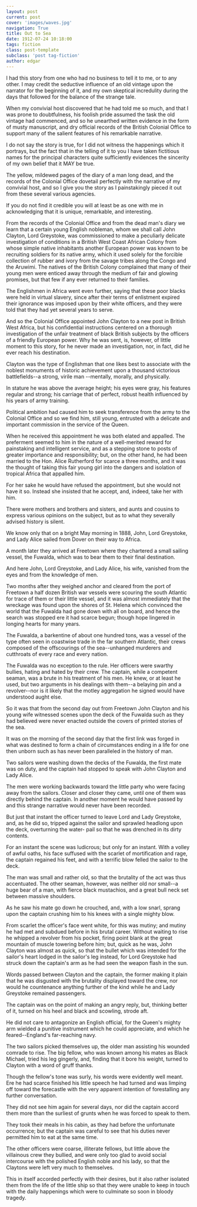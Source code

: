```yaml
---
layout: post
current: post
cover: 'images/waves.jpg'
navigation: True
title: Out to Sea
date: 1912-07-24 10:18:00
tags: fiction
class: post-template
subclass: 'post tag-fiction'
author: edgar
---
```


I had this story from one who had no business to tell it to me, or to any other. I may credit the seductive influence of an old vintage upon the narrator for the beginning of it, and my own skeptical incredulity during the days that followed for the balance of the strange tale.

When my convivial host discovered that he had told me so much, and that I was prone to doubtfulness, his foolish pride assumed the task the old vintage had commenced, and so he unearthed written evidence in the form of musty manuscript, and dry official records of the British Colonial Office to support many of the salient features of his remarkable narrative.

I do not say the story is true, for I did not witness the happenings which it portrays, but the fact that in the telling of it to you I have taken fictitious names for the principal characters quite sufficiently evidences the sincerity of my own belief that it MAY be true.

The yellow, mildewed pages of the diary of a man long dead, and the records of the Colonial Office dovetail perfectly with the narrative of my convivial host, and so I give you the story as I painstakingly pieced it out from these several various agencies.

If you do not find it credible you will at least be as one with me in acknowledging that it is unique, remarkable, and interesting.

From the records of the Colonial Office and from the dead man's diary we learn that a certain young English nobleman, whom we shall call John Clayton, Lord Greystoke, was commissioned to make a peculiarly delicate investigation of conditions in a British West Coast African Colony from whose simple native inhabitants another European power was known to be recruiting soldiers for its native army, which it used solely for the forcible collection of rubber and ivory from the savage tribes along the Congo and the Aruwimi. The natives of the British Colony complained that many of their young men were enticed away through the medium of fair and glowing promises, but that few if any ever returned to their families.

The Englishmen in Africa went even further, saying that these poor blacks were held in virtual slavery, since after their terms of enlistment expired their ignorance was imposed upon by their white officers, and they were told that they had yet several years to serve.

And so the Colonial Office appointed John Clayton to a new post in British West Africa, but his confidential instructions centered on a thorough investigation of the unfair treatment of black British subjects by the officers of a friendly European power. Why he was sent, is, however, of little moment to this story, for he never made an investigation, nor, in fact, did he ever reach his destination.

Clayton was the type of Englishman that one likes best to associate with the noblest monuments of historic achievement upon a thousand victorious battlefields--a strong, virile man --mentally, morally, and physically.

In stature he was above the average height; his eyes were gray, his features regular and strong; his carriage that of perfect, robust health influenced by his years of army training.

Political ambition had caused him to seek transference from the army to the Colonial Office and so we find him, still young, entrusted with a delicate and important commission in the service of the Queen.

When he received this appointment he was both elated and appalled. The preferment seemed to him in the nature of a well-merited reward for painstaking and intelligent service, and as a stepping stone to posts of greater importance and responsibility; but, on the other hand, he had been married to the Hon. Alice Rutherford for scarce a three months, and it was the thought of taking this fair young girl into the dangers and isolation of tropical Africa that appalled him.

For her sake he would have refused the appointment, but she would not have it so. Instead she insisted that he accept, and, indeed, take her with him.

There were mothers and brothers and sisters, and aunts and cousins to express various opinions on the subject, but as to what they severally advised history is silent.

We know only that on a bright May morning in 1888, John, Lord Greystoke, and Lady Alice sailed from Dover on their way to Africa.

A month later they arrived at Freetown where they chartered a small sailing vessel, the Fuwalda, which was to bear them to their final destination.

And here John, Lord Greystoke, and Lady Alice, his wife, vanished from the eyes and from the knowledge of men.

Two months after they weighed anchor and cleared from the port of Freetown a half dozen British war vessels were scouring the south Atlantic for trace of them or their little vessel, and it was almost immediately that the wreckage was found upon the shores of St. Helena which convinced the world that the Fuwalda had gone down with all on board, and hence the search was stopped ere it had scarce begun; though hope lingered in longing hearts for many years.

The Fuwalda, a barkentine of about one hundred tons, was a vessel of the type often seen in coastwise trade in the far southern Atlantic, their crews composed of the offscourings of the sea--unhanged murderers and cutthroats of every race and every nation.

The Fuwalda was no exception to the rule. Her officers were swarthy bullies, hating and hated by their crew. The captain, while a competent seaman, was a brute in his treatment of his men. He knew, or at least he used, but two arguments in his dealings with them--a belaying pin and a revolver--nor is it likely that the motley aggregation he signed would have understood aught else.

So it was that from the second day out from Freetown John Clayton and his young wife witnessed scenes upon the deck of the Fuwalda such as they had believed were never enacted outside the covers of printed stories of the sea.

It was on the morning of the second day that the first link was forged in what was destined to form a chain of circumstances ending in a life for one then unborn such as has never been paralleled in the history of man.

Two sailors were washing down the decks of the Fuwalda, the first mate was on duty, and the captain had stopped to speak with John Clayton and Lady Alice.

The men were working backwards toward the little party who were facing away from the sailors. Closer and closer they came, until one of them was directly behind the captain. In another moment he would have passed by and this strange narrative would never have been recorded.

But just that instant the officer turned to leave Lord and Lady Greystoke, and, as he did so, tripped against the sailor and sprawled headlong upon the deck, overturning the water- pail so that he was drenched in its dirty contents.

For an instant the scene was ludicrous; but only for an instant. With a volley of awful oaths, his face suffused with the scarlet of mortification and rage, the captain regained his feet, and with a terrific blow felled the sailor to the deck.

The man was small and rather old, so that the brutality of the act was thus accentuated. The other seaman, however, was neither old nor small--a huge bear of a man, with fierce black mustachios, and a great bull neck set between massive shoulders.

As he saw his mate go down he crouched, and, with a low snarl, sprang upon the captain crushing him to his knees with a single mighty blow.

From scarlet the officer's face went white, for this was mutiny; and mutiny he had met and subdued before in his brutal career. Without waiting to rise he whipped a revolver from his pocket, firing point blank at the great mountain of muscle towering before him; but, quick as he was, John Clayton was almost as quick, so that the bullet which was intended for the sailor's heart lodged in the sailor's leg instead, for Lord Greystoke had struck down the captain's arm as he had seen the weapon flash in the sun.

Words passed between Clayton and the captain, the former making it plain that he was disgusted with the brutality displayed toward the crew, nor would he countenance anything further of the kind while he and Lady Greystoke remained passengers.

The captain was on the point of making an angry reply, but, thinking better of it, turned on his heel and black and scowling, strode aft.

He did not care to antagonize an English official, for the Queen's mighty arm wielded a punitive instrument which he could appreciate, and which he feared--England's far-reaching navy.

The two sailors picked themselves up, the older man assisting his wounded comrade to rise. The big fellow, who was known among his mates as Black Michael, tried his leg gingerly, and, finding that it bore his weight, turned to Clayton with a word of gruff thanks.

Though the fellow's tone was surly, his words were evidently well meant. Ere he had scarce finished his little speech he had turned and was limping off toward the forecastle with the very apparent intention of forestalling any further conversation.

They did not see him again for several days, nor did the captain accord them more than the surliest of grunts when he was forced to speak to them.

They took their meals in his cabin, as they had before the unfortunate occurrence; but the captain was careful to see that his duties never permitted him to eat at the same time.

The other officers were coarse, illiterate fellows, but little above the villainous crew they bullied, and were only too glad to avoid social intercourse with the polished English noble and his lady, so that the Claytons were left very much to themselves.

This in itself accorded perfectly with their desires, but it also rather isolated them from the life of the little ship so that they were unable to keep in touch with the daily happenings which were to culminate so soon in bloody tragedy.

